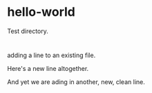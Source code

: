 # hello-world
Test directory.
#
adding a line to an existing file.

Here's a new line altogether.


And yet we are ading in another, new, clean line.
